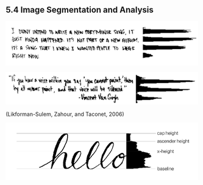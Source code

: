 
## 5.4 Image Segmentation and Analysis






![](../-img/5.4.line-segmentation-upper.png)







![](../-img/5.4.line-segmentation-comp-lower.png)



(Likforman-Sulem, Zahour, and Taconet, 2006)





![](../-img/5.4.analysis.png)